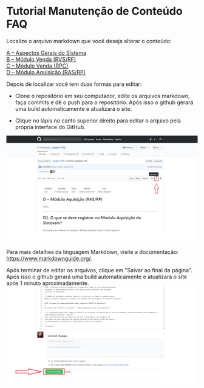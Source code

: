 # Tutorial Manutenção de Conteúdo FAQ

Localize o arquivo markdown que você deseja alterar o conteúdo:

[A – Aspectos Gerais do Sistema](https://github.com/mdicgovbr/pagina-FAQ/blob/master/aspectos-gerais-do-sistema.md)  
[B – Módulo Venda (RVS/RF)](https://github.com/mdicgovbr/pagina-FAQ/blob/master/modulo-de-venda.md)  
[C – Módulo Venda (RPC)](https://github.com/mdicgovbr/pagina-FAQ/blob/master/modulo-de-venda-RPC.md)  
[D – Módulo Aquisição (RAS/RP)](https://github.com/mdicgovbr/pagina-FAQ/blob/master/modulo-aquisicao.md)  

Depois de localizar você tem duas formas para editar:  
- Clone o repositório em seu computador, edite os arquivos markdown, faça commits e dê o push para o repositório. Após isso o github
gerará uma build automaticamente e atualizará o site.  

- Clique no lápis no canto superior direito para editar o arquivo pela própria interface do GitHub.

![](https://github.com/mdicgovbr/pagina-FAQ/blob/master/img/editar-markdown.png)

Para mais detalhes da linguagem Markdown, 
visite a documentação: https://www.markdownguide.org/.  

Após terminar de editar os arquivos, clique em "Salvar ao final da página". Após isso o github gerará uma build automaticamente 
e atualizará o site após 1 minuto aproximadamente.
![](https://github.com/mdicgovbr/pagina-FAQ/blob/master/img/salvar-mudanca.png)
